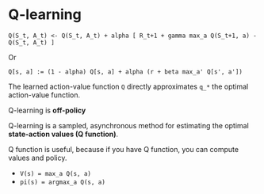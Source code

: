 # Q-learning

`Q(S_t, A_t) <- Q(S_t, A_t) + alpha [ R_t+1 + gamma max_a Q(S_t+1, a) - Q(S_t, A_t) ]`

Or

`Q[s, a] := (1 - alpha) Q[s, a] + alpha (r + beta max_a' Q[s', a'])`

The learned action-value function `Q` directly approximates `q_*` the optimal action-value function.

Q-learning is **off-policy**

Q-learning is a sampled, asynchronous method for estimating the optimal **state-action values (Q function)**.

Q function is useful, because if you have Q function, you can compute values and policy.
- `V(s) = max_a Q(s, a)` 
- `pi(s) = argmax_a Q(s, a)`

